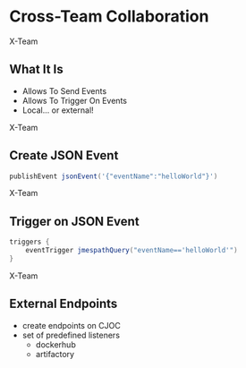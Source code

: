<!-- .slide: class="center" -->
# Cross-Team Collaboration


<!-- .slide: class="dark center" -->
<div class="label">X-Team</div>

## What It Is

* Allows To Send Events
* Allows To Trigger On Events
* Local... or external!


<!-- .slide: class="center light" -->
<!-- .slide: data-background="../img/core/cross-team-diagram.png" data-background-size="contain" data-background-color="#FFF" -->


<!-- .slide: class="dark center" -->
<div class="label">X-Team</div>

## Create JSON Event

```groovy
publishEvent jsonEvent('{"eventName":"helloWorld"}')
```


<!-- .slide: class="dark center" -->
<div class="label">X-Team</div>

## Trigger on JSON Event

```groovy
triggers {
    eventTrigger jmespathQuery("eventName=='helloWorld'")
}
```


<!-- .slide: class="dark center" -->
<div class="label">X-Team</div>

## External Endpoints

* create endpoints on CJOC
* set of predefined listeners
    * dockerhub
    * artifactory


<!-- .slide: class="center light" -->
<!-- .slide: data-background="../img/core/xteam-external-endpoints.png" data-background-size="contain" data-background-color="#FFF" -->
